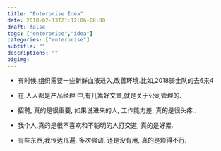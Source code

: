 ```yaml
---
title: "Enterprise Idea"
date: 2018-02-13T21:12:06+08:00
draft: false
tags: ["enterprise","idea"]
categories: ["enterprise"]
subtitle: ""
descriptions: ""
bigimg:
---
```


* 有时候,组织需要一些新鲜血液进入,改善环境.比如,2018骑士队的去6来4

* 在 人人都是产品经理 中,有几篙好文章,就是关于公司管理的.

* 招聘, 真的是很重要, 如果说进来的人, 工作能力差, 真的是很头疼..

* 我个人,真的是很不喜欢和不聪明的人打交道, 真的是好累.

* 有些东西,我传达几遍, 多次强调, 还是没有用, 真的是烦得不行.
